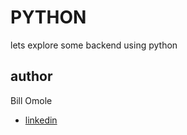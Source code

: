 # PYTHON 
lets explore some backend using python
## author
Bill Omole
- [linkedin](https://www.linkedin.com/in/bill-otieno-33250b142/)

